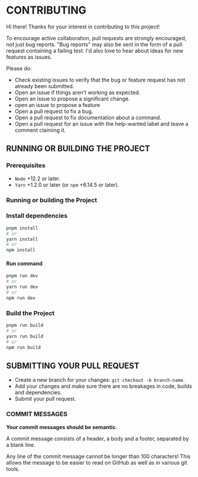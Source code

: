# CONTRIBUTING

Hi there! Thanks for your interest in contributing to this project!

To encourage active collaboration, pull requests are strongly encouraged, not just bug reports. "Bug reports" may also be sent in the form of a pull request containing a failing test. I'd also love to hear about ideas for new features as issues.

Please do:

- Check existing issues to verify that the bug or feature request has not already been submitted.
- Open an issue if things aren't working as expected.
- Open an issue to propose a significant change.
- open an issue to propose a feature
- Open a pull request to fix a bug.
- Open a pull request to fix documentation about a command.
- Open a pull request for an issue with the help-wanted label and leave a comment claiming it.

## RUNNING OR BUILDING THE PROJECT

### Prerequisites

- `Node` +12.2 or later.
- `Yarn` +1.2.0 or later (or `npm` +6.14.5 or later).

### Running or building the Project

### Install dependencies

```bash
pnpm install
# or
yarn install
# or
npm install
```

#### Run command

```bash
pnpm run dev
# or
yarn run dev
# or
npm run dev
```

### Build the Project

```bash
pnpm run build
# or
yarn run build
# or
npm run build
```

## SUBMITTING YOUR PULL REQUEST

- Create a new branch for your changes: `git checkout -b branch-name`.
- Add your changes and make sure there are no breakages in code, builds and dependencies.
- Submit your pull request.

### COMMIT MESSAGES

**Your commit messages should be semantic**.

A commit message consists of a header, a body and a footer, separated by a blank line.

Any line of the commit message cannot be longer than 100 characters! This allows the message to be easier to read on GitHub as well as in various git tools.
